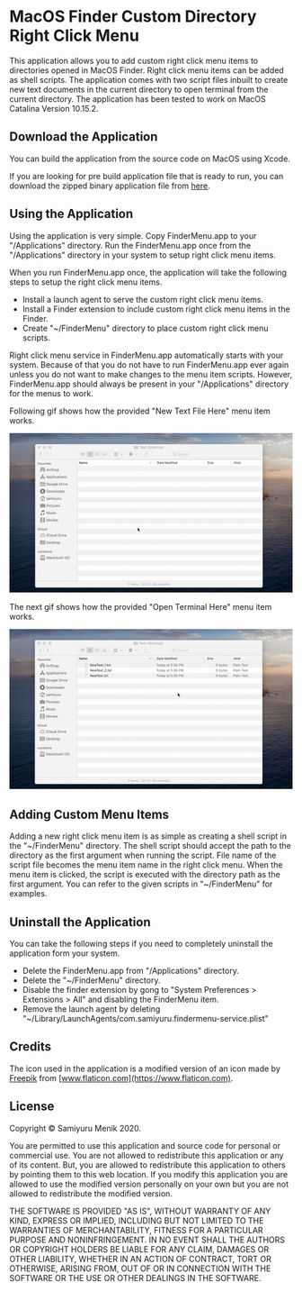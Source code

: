 # MacOS Finder Custom Directory Right Click Menu

This application allows you to add custom right click menu items to directories opened in MacOS Finder. 
Right click menu items can be added as shell scripts. 
The application comes with two script files inbuilt to create new text documents in the current directory to open terminal from the current directory.
The application has been tested to work on MacOS Catalina Version 10.15.2.

## Download the Application

You can build the application from the source code on MacOS using Xcode.

If you are looking for pre build application file that is ready to run, you can download the zipped binary application file from [here](http://google.com). 


## Using the Application

Using the application is very simple. 
Copy FinderMenu.app to your "/Applications" directory. 
Run the FinderMenu.app once from the "/Applications" directory in your system to setup right click menu items.

When you run FinderMenu.app once, the application will take the following steps to setup the right click menu items.

* Install a launch agent to serve the custom right click menu items.
* Install a Finder extension to include custom right click menu items in the Finder.
* Create "~/FinderMenu" directory to place custom right click menu scripts.

Right click menu service in FinderMenu.app automatically starts with your system. 
Because of that you do not have to run FinderMenu.app ever again unless you do not want to make changes to the menu item scripts.
However, FinderMenu.app should always be present in your "/Applications" directory for the menus to work.

Following gif shows how the provided "New Text File Here" menu item works.

![alt text](Media/finder-right-click-new-text.gif "New text File Here")

The next gif shows how the provided "Open Terminal Here" menu item works.

![alt text](Media/finder-right-click-open-terminal.gif "Open Terminal Here")

## Adding Custom Menu Items

Adding a new right click menu item is as simple as creating a shell script in the "~/FinderMenu" directory.
The shell script should accept the path to the directory as the first argument when running the script.
File name of the script file becomes the menu item name in the right click menu.
When the menu item is clicked, the script is executed with the directory path as the first argument.
You can refer to the given scripts in "~/FinderMenu" for examples.


## Uninstall the Application

You can take the following steps if you need to completely uninstall the application form your system.

* Delete the FinderMenu.app from "/Applications" directory.
* Delete the "~/FinderMenu" directory.
* Disable the finder extension by gong to "System Preferences > Extensions > All" and disabling the FinderMenu item.
* Remove the launch agent by deleting "~/Library/LaunchAgents/com.samiyuru.findermenu-service.plist"


## Credits

The icon used in the application is a modified version of an icon made by [Freepik](https://www.flaticon.com/authors/freepik) from [www.flaticon.com](https://www.flaticon.com). 


## License

Copyright &copy; Samiyuru Menik 2020.

You are permitted to use this application and source code for personal or commercial use. 
You are not allowed to redistribute this application or any of its content. 
But, you are allowed to redistribute this application to others by pointing them to this web location.
If you modify this application you are allowed to use the modified version personally on your own but you are not allowed to redistribute the modified version.

THE SOFTWARE IS PROVIDED "AS IS", WITHOUT WARRANTY OF ANY KIND, EXPRESS OR IMPLIED, INCLUDING BUT NOT LIMITED TO THE WARRANTIES OF MERCHANTABILITY, FITNESS FOR A PARTICULAR PURPOSE AND NONINFRINGEMENT. IN NO EVENT SHALL THE AUTHORS OR COPYRIGHT HOLDERS BE LIABLE FOR ANY CLAIM, DAMAGES OR OTHER LIABILITY, WHETHER IN AN ACTION OF CONTRACT, TORT OR OTHERWISE, ARISING FROM, OUT OF OR IN CONNECTION WITH THE SOFTWARE OR THE USE OR OTHER DEALINGS IN THE SOFTWARE.



